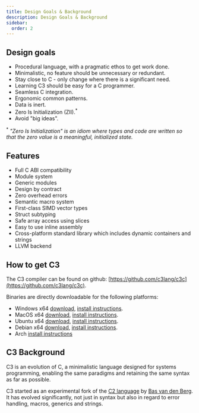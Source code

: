 ```yaml
---
title: Design Goals & Background
description: Design Goals & Background
sidebar:
  order: 2
---
```


## Design goals

- Procedural language, with a pragmatic ethos to get work done.
- Minimalistic, no feature should be unnecessary or redundant.
- Stay close to C - only change where there is a significant need.
- Learning C3 should be easy for a C programmer.
- Seamless C integration.
- Ergonomic common patterns.
- Data is inert.
- Zero Is Initialization (ZII).<sup>*</sup>
- Avoid "big ideas".

<sup>*</sup> *"Zero Is Initialization" is an idiom where types and code
are written so that the zero value is a meaningful, initialized
state.*

## Features

- Full C ABI compatibility  
- Module system 
- Generic modules
- Design by contract
- Zero overhead errors
- Semantic macro system
- First-class SIMD vector types
- Struct subtyping
- Safe array access using slices
- Easy to use inline assembly
- Cross-platform standard library which includes dynamic containers and strings
- LLVM backend

## How to get C3
The C3 compiler can be found on github: [https://github.com/c3lang/c3c](https://github.com/c3lang/c3c).

Binaries are directly downloadable for the following platforms:

- Windows x64 [download](https://github.com/c3lang/c3c/releases/download/latest/c3-windows.zip), 
[install instructions](/install-c3/prebuilt-binaries/#installing-on-windows).
- MacOS x64 [download](https://github.com/c3lang/c3c/releases/download/latest/c3-macos.zip), 
[install instructions](/install-c3/prebuilt-binaries/#installing-on-mac-arm64).
- Ubuntu x64 [download](https://github.com/c3lang/c3c/releases/download/latest/c3-ubuntu-20.tar.gz), 
[install instructions](/install-c3/prebuilt-binaries/#installing-on-ubuntu).
- Debian x64 [download](https://github.com/c3lang/c3c/releases/download/latest/c3-linux.tar.gz), 
[install instructions](/install-c3/prebuilt-binaries/#installing-on-debian).
- Arch [install instructions](/install-c3/prebuilt-binaries/#installing-on-arch-linux)

## C3 Background

C3 is an evolution of C, a minimalistic language designed for systems 
programming, enabling the same paradigms and retaining the same syntax 
as far as possible.

C3 started as an experimental fork of the [C2 language](http://www.c2lang.org/) 
by [Bas van den Berg](https://github.com/bvdberg). 
It has evolved significantly, not just in syntax but also 
in regard to error handling, macros, generics and strings.


